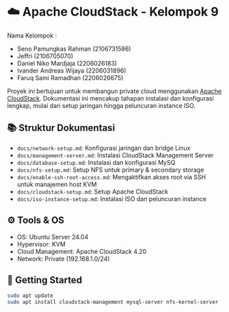 # ☁️ Apache CloudStack - Kelompok 9

Nama Kelompok :

- Seno Pamungkas Rahman (2106731586)
- Jeffri (2106705070)
- Daniel Niko Mardjaja (2206026183)
- Ivander Andreas Wijaya (2206031896)
- Faruq Sami Ramadhan (2206026675)

Proyek ini bertujuan untuk membangun private cloud menggunakan [Apache CloudStack](https://cloudstack.apache.org/).
Dokumentasi ini mencakup tahapan instalasi dan konfigurasi lengkap, mulai dari setup jaringan hingga peluncuran instance ISO.

## 📚 Struktur Dokumentasi

- `docs/network-setup.md`: Konfigurasi jaringan dan bridge Linux
- `docs/management-server.md`: Instalasi CloudStack Management Server
- `docs/database-setup.md`: Instalasi dan konfigurasi MySQ
- `docs/nfs-setup.md`: Setup NFS untuk primary & secondary storage
- `docs/enable-ssh-root-access.md`: Mengaktifkan akses root via SSH untuk manajemen host KVM
- `docs/cloudstack-setup.md`: Setup Apache CloudStack
- `docs/iso-instance-setup.md`: Instalasi ISO dan peluncuran instance

## ⚙️ Tools & OS

- OS: Ubuntu Server 24.04
- Hypervisor: KVM
- Cloud Management: Apache CloudStack 4.20
- Network: Private (192.168.1.0/24)

## 🚀 Getting Started

```bash
sudo apt update
sudo apt install cloudstack-management mysql-server nfs-kernel-server
```
